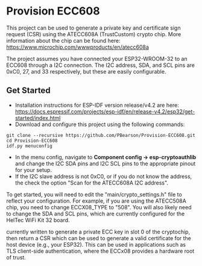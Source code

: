 # Provision ECC608

This project can be used to generate a private key and certificate sign request (CSR) using the ATECC608A (TrustCustom) crypto chip. More information about the chip can be found here: https://www.microchip.com/wwwproducts/en/atecc608a

The project assumes you have connected your ESP32-WROOM-32 to an ECC608 through a I2C connection. The I2C address, SDA, and SCL pins are 0xC0, 27, and 33 respectively, but these are easily configurable.

## Get Started

- Installation instructions for ESP-IDF version release/v4.2 are here: https://docs.espressif.com/projects/esp-idf/en/release-v4.2/esp32/get-started/index.html
- Download and configure this project using the following commands:
```
git clone --recursive https://github.com/PBearson/Provision-ECC608.git
cd Provision-ECC608
idf.py menuconfig
```
- In the menu config, navigate to **Component config -> esp-cryptoauthlib** and change the I2C SDA pins and I2C SCL pins to the appropriate pinout for your setup.
- If the I2C slave address is not 0xC0, or if you do not know the address, the check the option "Scan for the ATECC608A I2C address".



To get started, you will need to edit the "main/crypto_settings.h" file to reflect your configuration. For example, if you are using the ATECC508A chip, you need to change ECCX08_TYPE to "508". You will also likely need to change the SDA and SCL pins, which are currently configured for the HelTec WiFi Kit 32 board.



currently written to generate a private ECC key in slot 0 of the cryptochip, then return a CSR which can be used to generate a valid certificate for the host device (e.g., your ESP32). This can be used in applications such as TLS client-side authentication, where the ECCx08 provides a hardware root of trust.
